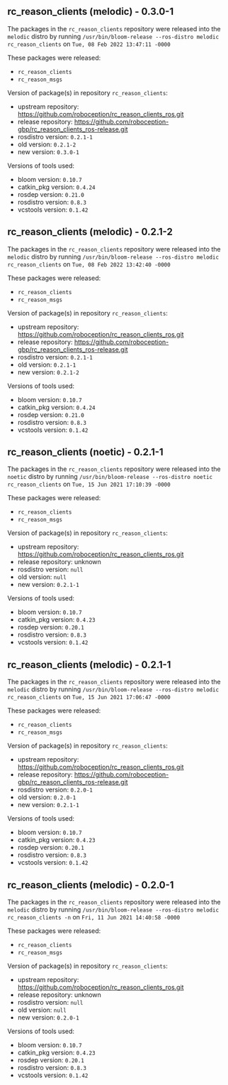 ## rc_reason_clients (melodic) - 0.3.0-1

The packages in the `rc_reason_clients` repository were released into the `melodic` distro by running `/usr/bin/bloom-release --ros-distro melodic rc_reason_clients` on `Tue, 08 Feb 2022 13:47:11 -0000`

These packages were released:
- `rc_reason_clients`
- `rc_reason_msgs`

Version of package(s) in repository `rc_reason_clients`:

- upstream repository: https://github.com/roboception/rc_reason_clients_ros.git
- release repository: https://github.com/roboception-gbp/rc_reason_clients_ros-release.git
- rosdistro version: `0.2.1-1`
- old version: `0.2.1-2`
- new version: `0.3.0-1`

Versions of tools used:

- bloom version: `0.10.7`
- catkin_pkg version: `0.4.24`
- rosdep version: `0.21.0`
- rosdistro version: `0.8.3`
- vcstools version: `0.1.42`


## rc_reason_clients (melodic) - 0.2.1-2

The packages in the `rc_reason_clients` repository were released into the `melodic` distro by running `/usr/bin/bloom-release --ros-distro melodic rc_reason_clients` on `Tue, 08 Feb 2022 13:42:40 -0000`

These packages were released:
- `rc_reason_clients`
- `rc_reason_msgs`

Version of package(s) in repository `rc_reason_clients`:

- upstream repository: https://github.com/roboception/rc_reason_clients_ros.git
- release repository: https://github.com/roboception-gbp/rc_reason_clients_ros-release.git
- rosdistro version: `0.2.1-1`
- old version: `0.2.1-1`
- new version: `0.2.1-2`

Versions of tools used:

- bloom version: `0.10.7`
- catkin_pkg version: `0.4.24`
- rosdep version: `0.21.0`
- rosdistro version: `0.8.3`
- vcstools version: `0.1.42`


## rc_reason_clients (noetic) - 0.2.1-1

The packages in the `rc_reason_clients` repository were released into the `noetic` distro by running `/usr/bin/bloom-release --ros-distro noetic rc_reason_clients` on `Tue, 15 Jun 2021 17:10:39 -0000`

These packages were released:
- `rc_reason_clients`
- `rc_reason_msgs`

Version of package(s) in repository `rc_reason_clients`:

- upstream repository: https://github.com/roboception/rc_reason_clients_ros.git
- release repository: unknown
- rosdistro version: `null`
- old version: `null`
- new version: `0.2.1-1`

Versions of tools used:

- bloom version: `0.10.7`
- catkin_pkg version: `0.4.23`
- rosdep version: `0.20.1`
- rosdistro version: `0.8.3`
- vcstools version: `0.1.42`


## rc_reason_clients (melodic) - 0.2.1-1

The packages in the `rc_reason_clients` repository were released into the `melodic` distro by running `/usr/bin/bloom-release --ros-distro melodic rc_reason_clients` on `Tue, 15 Jun 2021 17:06:47 -0000`

These packages were released:
- `rc_reason_clients`
- `rc_reason_msgs`

Version of package(s) in repository `rc_reason_clients`:

- upstream repository: https://github.com/roboception/rc_reason_clients_ros.git
- release repository: https://github.com/roboception-gbp/rc_reason_clients_ros-release.git
- rosdistro version: `0.2.0-1`
- old version: `0.2.0-1`
- new version: `0.2.1-1`

Versions of tools used:

- bloom version: `0.10.7`
- catkin_pkg version: `0.4.23`
- rosdep version: `0.20.1`
- rosdistro version: `0.8.3`
- vcstools version: `0.1.42`


## rc_reason_clients (melodic) - 0.2.0-1

The packages in the `rc_reason_clients` repository were released into the `melodic` distro by running `/usr/bin/bloom-release --ros-distro melodic rc_reason_clients -n` on `Fri, 11 Jun 2021 14:40:58 -0000`

These packages were released:
- `rc_reason_clients`
- `rc_reason_msgs`

Version of package(s) in repository `rc_reason_clients`:

- upstream repository: https://github.com/roboception/rc_reason_clients_ros.git
- release repository: unknown
- rosdistro version: `null`
- old version: `null`
- new version: `0.2.0-1`

Versions of tools used:

- bloom version: `0.10.7`
- catkin_pkg version: `0.4.23`
- rosdep version: `0.20.1`
- rosdistro version: `0.8.3`
- vcstools version: `0.1.42`


